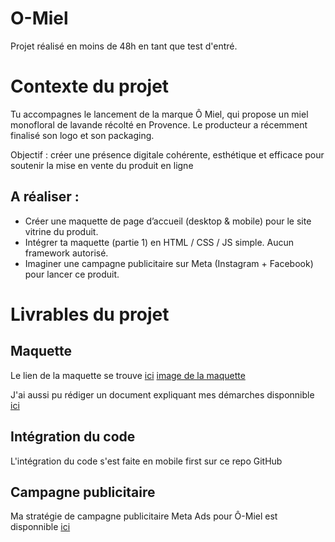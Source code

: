 # O-Miel

Projet réalisé en moins de 48h en tant que test d'entré.

# Contexte du projet

Tu accompagnes le lancement de la marque Ô Miel, qui propose un miel monofloral de lavande récolté en Provence. Le producteur a récemment finalisé son logo et son packaging.

Objectif : créer une présence digitale cohérente, esthétique et efficace pour soutenir la mise en vente du produit en ligne

## A réaliser :

* Créer une maquette de page d’accueil (desktop & mobile) pour le site vitrine du produit.
* Intégrer ta maquette (partie 1) en HTML / CSS / JS simple. Aucun framework autorisé.
* Imaginer une campagne publicitaire sur Meta (Instagram + Facebook) pour lancer ce produit.

# Livrables du projet

## Maquette 
Le lien de la maquette se trouve [ici](https://www.figma.com/design/gtvDMYsu7vSnfuGG6jPI1b/%C3%94-Miel---maquette-home-page?node-id=0-1&t=Ew1LgJL3apovObRO-1)
[image de la maquette](public/maquette.png)

J'ai aussi pu rédiger un document expliquant mes démarches disponnible [ici](public/demarche.pdf)

## Intégration du code
L'intégration du code s'est faite en mobile first sur ce repo GitHub

## Campagne publicitaire
Ma stratégie de campagne publicitaire Meta Ads pour Ô-Miel est disponnible [ici](public/meta_ads.pdf)
